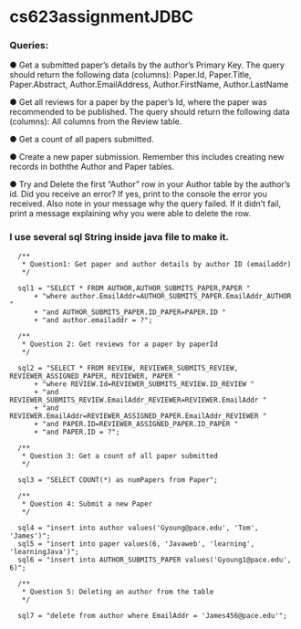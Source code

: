 # cs623assignmentJDBC

### Queries:
● Get a submitted paper’s details by the author’s Primary Key. The query should return the following data (columns): Paper.Id, Paper.Title, Paper.Abstract, Author.EmailAddress, Author.FirstName, Author.LastName

● Get all reviews for a paper by the paper’s Id, where the paper was recommended to be published. The query should return the following data (columns): All columns from the Review table.

● Get a count of all papers submitted.

● Create a new paper submission. Remember this includes creating new records in boththe Author and Paper tables.

● Try and Delete the first “Author” row in your Author table by the author’s id. Did you receive an error? 
If yes, print to the console the error you received. Also note in your message why the query failed. 
If it didn’t fail, print a message explaining why you were able to delete the row.

### I use several sql String inside java file to make it.
      /**
       * Question1: Get paper and author details by author ID (emailaddr)
       */

      sql1 = "SELECT * FROM AUTHOR,AUTHOR_SUBMITS_PAPER,PAPER "
          + "where author.EmailAddr=AUTHOR_SUBMITS_PAPER.EmailAddr_AUTHOR "
          + "and AUTHOR_SUBMITS_PAPER.ID_PAPER=PAPER.ID "
          + "and author.emailaddr = ?";

      /**
       * Question 2: Get reviews for a paper by paperId
       */

      sql2 = "SELECT * FROM REVIEW, REVIEWER_SUBMITS_REVIEW, REVIEWER_ASSIGNED_PAPER, REVIEWER, PAPER "
          + "where REVIEW.Id=REVIEWER_SUBMITS_REVIEW.ID_REVIEW "
          + "and REVIEWER_SUBMITS_REVIEW.EmailAddr_REVIEWER=REVIEWER.EmailAddr "
          + "and REVIEWER.EmailAddr=REVIEWER_ASSIGNED_PAPER.EmailAddr_REVIEWER "
          + "and PAPER.ID=REVIEWER_ASSIGNED_PAPER.ID_PAPER "
          + "and PAPER.ID = ?";

      /**
       * Question 3: Get a count of all paper submitted
       */

      sql3 = "SELECT COUNT(*) as numPapers from Paper";

      /**
       * Question 4: Submit a new Paper
       */

      sql4 = "insert into author values('Gyoung@pace.edu', 'Tom', 'James')";
      sql5 = "insert into paper values(6, 'Javaweb', 'learning', 'learningJava')";
      sql6 = "insert into AUTHOR_SUBMITS_PAPER values('Gyoung1@pace.edu', 6)";

      /**
       * Question 5: Deleting an author from the table
       */

      sql7 = "delete from author where EmailAddr = 'James456@pace.edu'";
        
